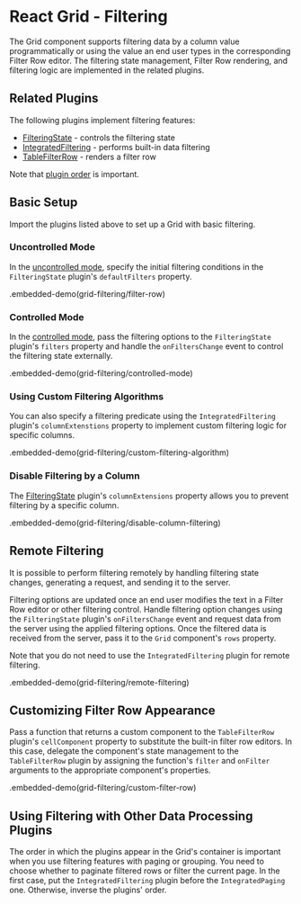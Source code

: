 # React Grid - Filtering

The Grid component supports filtering data by a column value programmatically or using the value an end user types in the corresponding Filter Row editor. The filtering state management, Filter Row rendering, and filtering logic are implemented in the related plugins.

## Related Plugins

The following plugins implement filtering features:

- [FilteringState](../reference/filtering-state.md) - controls the filtering state
- [IntegratedFiltering](../reference/integrated-filtering.md) - performs built-in data filtering
- [TableFilterRow](../reference/table-filter-row.md) - renders a filter row

Note that [plugin order](./plugin-overview.md#plugin-order) is important.

## Basic Setup

Import the plugins listed above to set up a Grid with basic filtering.

### Uncontrolled Mode

In the [uncontrolled mode](controlled-and-uncontrolled-modes.md), specify the initial filtering conditions in the `FilteringState` plugin's `defaultFilters` property.

.embedded-demo(grid-filtering/filter-row)

### Controlled Mode

In the [controlled mode](controlled-and-uncontrolled-modes.md), pass the filtering options to the `FilteringState` plugin's `filters` property and handle the `onFiltersChange` event to control the filtering state externally.

.embedded-demo(grid-filtering/controlled-mode)

### <a name="using-custom-filtering-algorithm"></a>Using Custom Filtering Algorithms

You can also specify a filtering predicate using the `IntegratedFiltering` plugin's `columnExtenstions` property to implement custom filtering logic for specific columns.

.embedded-demo(grid-filtering/custom-filtering-algorithm)

### Disable Filtering by a Column

The [FilteringState](../reference/filtering-state.md) plugin's `columnExtensions` property allows you to prevent filtering by a specific column.

.embedded-demo(grid-filtering/disable-column-filtering)

## Remote Filtering

It is possible to perform filtering remotely by handling filtering state changes, generating a request, and sending it to the server.

Filtering options are updated once an end user modifies the text in a Filter Row editor or other filtering control. Handle filtering option changes using the `FilteringState` plugin's `onFiltersChange` event and request data from the server using the applied filtering options. Once the filtered data is received from the server, pass it to the `Grid` component's `rows` property.

Note that you do not need to use the `IntegratedFiltering` plugin for remote filtering.

.embedded-demo(grid-filtering/remote-filtering)

## Customizing Filter Row Appearance

Pass a function that returns a custom component to the `TableFilterRow` plugin's `cellComponent` property to substitute the built-in filter row editors. In this case, delegate the component's state management to the `TableFilterRow` plugin by assigning the function's `filter` and `onFilter` arguments to the appropriate component's properties.

.embedded-demo(grid-filtering/custom-filter-row)

## Using Filtering with Other Data Processing Plugins

The order in which the plugins appear in the Grid's container is important when you use filtering features with paging or grouping. You need to choose whether to paginate filtered rows or filter the current page. In the first case, put the `IntegratedFiltering` plugin before the `IntegratedPaging` one. Otherwise, inverse the plugins' order.

